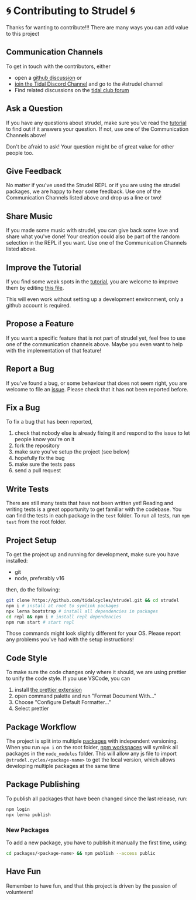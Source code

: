 # 🌀 Contributing to Strudel 🌀

Thanks for wanting to contribute!!! There are many ways you can add value to this project

## Communication Channels

To get in touch with the contributors, either

- open a [github discussion](https://github.com/tidalcycles/strudel/discussions) or
- [join the Tidal Discord Channel](https://discord.gg/remJ6gQA) and go to the #strudel channel
- Find related discussions on the [tidal club forum](https://club.tidalcycles.org/)

## Ask a Question

If you have any questions about strudel, make sure you've read the
[tutorial](https://strudel.tidalcycles.org/tutorial/) to find out if it answers your question.
If not, use one of the Communication Channels above!

Don't be afraid to ask! Your question might be of great value for other people too.

## Give Feedback

No matter if you've used the Strudel REPL or if you are using the strudel packages, we are happy to hear some feedback.
Use one of the Communication Channels listed above and drop us a line or two!

## Share Music

If you made some music with strudel, you can give back some love and share what you've done!
Your creation could also be part of the random selection in the REPL if you want.
Use one of the Communication Channels listed above.

## Improve the Tutorial

If you find some weak spots in the [tutorial](https://strudel.tidalcycles.org/),
you are welcome to improve them by editing [this file](https://github.com/tidalcycles/strudel/blob/main/tutorial/tutorial.mdx).

This will even work without setting up a development environment, only a github account is required.

## Propose a Feature

If you want a specific feature that is not part of strudel yet, feel free to use one of the communication channels above.
Maybe you even want to help with the implementation of that feature!

## Report a Bug

If you've found a bug, or some behaviour that does not seem right, you are welcome to file an [issue](https://github.com/tidalcycles/strudel/issues).
Please check that it has not been reported before.

## Fix a Bug

To fix a bug that has been reported,

1. check that nobody else is already fixing it and respond to the issue to let people know you're on it
2. fork the repository
3. make sure you've setup the project (see below)
4. hopefully fix the bug
5. make sure the tests pass
6. send a pull request

## Write Tests

There are still many tests that have not been written yet! Reading and writing tests is a great opportunity to get familiar with the codebase.
You can find the tests in each package in the `test` folder. To run all tests, run `npm test` from the root folder.

## Project Setup

To get the project up and running for development, make sure you have installed:

- git
- node, preferably v16

then, do the following:

```sh
git clone https://github.com/tidalcycles/strudel.git && cd strudel
npm i # install at root to symlink packages
npx lerna bootstrap # install all dependencies in packages
cd repl && npm i # install repl dependencies
npm run start # start repl
```

Those commands might look slightly different for your OS.
Please report any problems you've had with the setup instructions!

## Code Style

To make sure the code changes only where it should, we are using prettier to unify the code style.
If you use VSCode, you can

1. install [the prettier extension](https://marketplace.visualstudio.com/items?itemName=esbenp.prettier-vscode)
2. open command palette and run "Format Document With..."
3. Choose "Configure Default Formatter..."
4. Select prettier

## Package Workflow

The project is split into multiple [packages](https://github.com/tidalcycles/strudel/tree/main/packages) with independent versioning.
When you run `npm i` on the root folder, [npm workspaces](https://docs.npmjs.com/cli/v7/using-npm/workspaces) will symlink all packages
in the `node_modules` folder. This will allow any js file to import `@strudel.cycles/<package-name>` to get the local version,
which allows developing multiple packages at the same time

## Package Publishing

To publish all packages that have been changed since the last release, run:

```sh
npm login
npx lerna publish
```

### New Packages

To add a new package, you have to publish it manually the first time, using:

```sh
cd packages/<package-name> && npm publish --access public
```

## Have Fun

Remember to have fun, and that this project is driven by the passion of volunteers!
